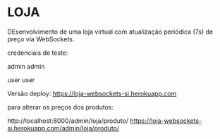 # LOJA

DEsenvolvimento de uma loja virtual com atualização periódica (7s) de preço via WebSockets.

credenciais de teste:

admin
admin

user 
user

Versão deploy:
https://loja-websockets-si.herokuapp.com

para alterar os preços dos produtos:

http://localhost:8000/admin/loja/produto/
https://loja-websockets-si.herokuapp.com/admin/loja/produto/
